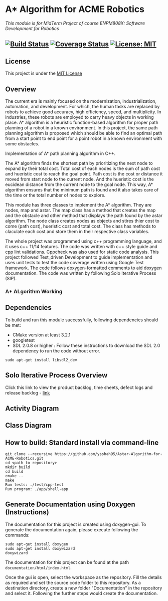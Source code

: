 # A* Algorithm  for ACME Robotics
*This module is for MidTerm Project of course ENPM808X: Software Development for Robotics*

[![Build Status](https://travis-ci.org/ysshah95/Astar-Algorithm-for-ACME-Robotics.svg?branch=master)](https://travis-ci.org/ysshah95/Astar-Algorithm-for-ACME-Robotics)
[![Coverage Status](https://coveralls.io/repos/github/ysshah95/Astar-Algorithm-for-ACME-Robotics/badge.svg?branch=master)](https://coveralls.io/github/ysshah95/Astar-Algorithm-for-ACME-Robotics?branch=master)
[![License: MIT](https://img.shields.io/badge/License-MIT-blue.svg)](https://opensource.org/licenses/MIT)
---

## License
This project is under the [MIT License](./LICENSE)

## Overview

The current era is mainly focused on the modernization, industrialization, automation, and development. For which, the human tasks are replaced by robots to achieve good accuracy, high efficiency, speed, and multiplicity. In industries, these robots are employed to carry heavy objects in working place. A* algorithm is a heuristic function-based algorithm for proper path planning of a robot in a known environment. In this project, the same path planning algorithm is proposed which should be able to find an optimal path from a start point to end point for a point robot in a known environment with some obstacles. 

Implementation of A* path planning algorithm in C++.

The A* algorithm finds the shortest path by prioritizing the next node to expand by their total cost. Total cost of each nodes is the sum of path cost and hueristic cost to reach the goal point. Path cost is the cost or distance it moved from start node to the current node. And the hueristic cost is the eucidean distance from the current node to the goal node. This way, A* algorithm ensures that the minimum path is found and it also takes care of the  time or the total number of nodes to explore. 

This module has three classes to implement the A* algorithm. They are nodes, map and astar. The map class has a method that creates the map and the obstacle and other method that displays the path found by the astar algorithm. The node class creates nodes as objects and stires thier cost to come (path cost), hueristic cost and total cost. The class has methods to claculate each cost and store them in their respective class variables. 

The whole project was programmed using c++ programming language, and it uses c++ 11/14 features. The code was written with c++ style guide and cpp lint validations. Cppcheck was also used for static code analysis. This project followed Test_driven Development to guide implementation and uses unit tests to test the code coverage written using Google Test framework. The code follows doxygen-formatted comments to aid doxygen documentation. The code was written by following Solo Iterative Process (SIP).

### A* ALgorithm Working

## Dependencies

To build and run this module successfully, following dependencies should be met:

- CMake version at least 3.2.1
- googletest
- SDL 2.0.8 or higher : Follow these instructions to download the SDL 2.0 dependency to run the code without error.

```
sudo apt-get install libsdl2_dev
```

## Solo Iterative Process Overview
Click this link to view the product backlog, time sheets, defect logs and release backlog - [link](https://docs.google.com/spreadsheets/d/1dE0h7dNnQtP3aUuqrfs1r5tL3C8uaOQiwODgHtyh9s4/edit?usp=sharing)

## Activity Diagram

## Class Diagram



## How to build: Standard install via command-line
```
git clone --recursive https://github.com/ysshah95/Astar-Algorithm-for-ACME-Robotics.git
cd <path to repository>
mkdir build
cd build
cmake ..
make
Run tests: ./test/cpp-test
Run program: ./app/shell-app
```

## Generate Documentation using Doxygen (Instructions)

The documentation for this project is created using doxygen-gui. To generate the documentation again, please execute following the commands:

```
sudo apt-get install doxygen
sudo apt-get install doxywizard
doxywizard
```

The documentation for this project can be found at the path ```documentation/html/index.html```.

Once the gui is open, select the workspace as the repository. Fill the details as required and set the source code folder to this repository. As a destination directory, create a new folder "Documentation" in the repository and select it. Following the further steps would create the documentation. 